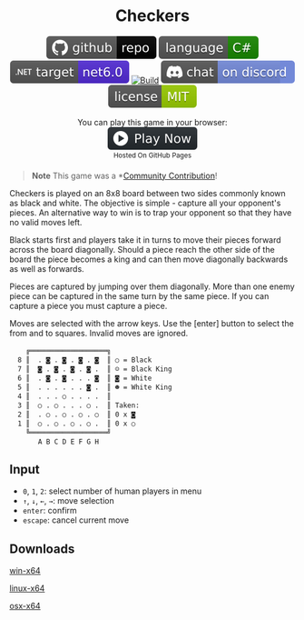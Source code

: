 <h1 align="center">
	Checkers
</h1>

<p align="center">
	<a href="https://github.com/dotnet/dotnet-console-games" alt="GitHub repo"><img alt="flat" src="../../.github/resources/github-repo-black.svg"></a>
	<a href="https://docs.microsoft.com/en-us/dotnet/csharp/" alt="GitHub repo"><img alt="Language C#" src="../../.github/resources/language-csharp.svg"></a>
	<a href="https://dotnet.microsoft.com/download"><img src="../../.github/resources/dotnet-badge.svg" title="Target Framework" alt="Target Framework"></a>
	<a href="https://github.com/dotnet/dotnet-console-games/actions"><img src="https://github.com/dotnet/dotnet-console-games/workflows/Checkers%20Build/badge.svg" title="Goto Build" alt="Build"></a>
	<a href="https://discord.gg/4XbQbwF" alt="Discord"><img src="../../.github/resources/discord-badge.svg" title="Go To Discord Server" alt="Discord"/></a>
	<a href="../../LICENSE" alt="license"><img src="../../.github/resources/license-MIT-green.svg" /></a>
</p>

<p align="center">
	You can play this game in your browser:
	<br />
	<a href="https://dotnet.github.io/dotnet-console-games/Checkers" alt="Play Now">
		<sub><img height="40"src="../../.github/resources/play-badge.svg" title="Play Now" alt="Play Now"/></sub>
	</a>
	<br />
	<sup>Hosted On GitHub Pages</sup>
</p>

> **Note** This game was a *[Community Contribution](https://github.com/dotnet/dotnet-console-games/pull/40)!

Checkers is played on an 8x8 board between two sides commonly known as black
and white. The objective is simple - capture all your opponent's pieces. An
alternative way to win is to trap your opponent so that they have no valid
moves left.

Black starts first and players take it in turns to move their pieces forward
across the board diagonally. Should a piece reach the other side of the board
the piece becomes a king and can then move diagonally backwards as well as
forwards.

Pieces are captured by jumping over them diagonally. More than one enemy piece
can be captured in the same turn by the same piece. If you can capture a piece
you must capture a piece.

Moves are selected with the arrow keys. Use the [enter] button to select the
from and to squares. Invalid moves are ignored.

```
    ╔═══════════════════╗
  8 ║  . ◙ . ◙ . ◙ . ◙  ║ ○ = Black
  7 ║  ◙ . ◙ . ◙ . ◙ .  ║ ☺ = Black King
  6 ║  . ◙ . ◙ . . . ◙  ║ ◙ = White
  5 ║  . . . . . . ◙ .  ║ ☻ = White King
  4 ║  . . . ○ . . . .  ║
  3 ║  ○ . ○ . . . ○ .  ║ Taken:
  2 ║  . ○ . ○ . ○ . ○  ║ 0 x ◙
  1 ║  ○ . ○ . ○ . ○ .  ║ 0 x ○
    ╚═══════════════════╝
       A B C D E F G H
```

## Input

- `0`, `1`, `2`: select number of human players in menu
- `↑`, `↓`, `←`, `→`: move selection
- `enter`: confirm
- `escape`: cancel current move

## Downloads

[win-x64](https://github.com/dotnet/dotnet-console-games/raw/binaries/win-x64/Checkers.exe)

[linux-x64](https://github.com/dotnet/dotnet-console-games/raw/binaries/linux-x64/Checkers)

[osx-x64](https://github.com/dotnet/dotnet-console-games/raw/binaries/osx-x64/Checkers)
